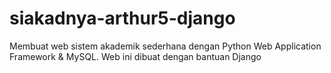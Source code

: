 # siakadnya-arthur5-django
Membuat web sistem akademik sederhana dengan Python Web Application Framework &amp; MySQL. Web ini dibuat dengan bantuan Django 
